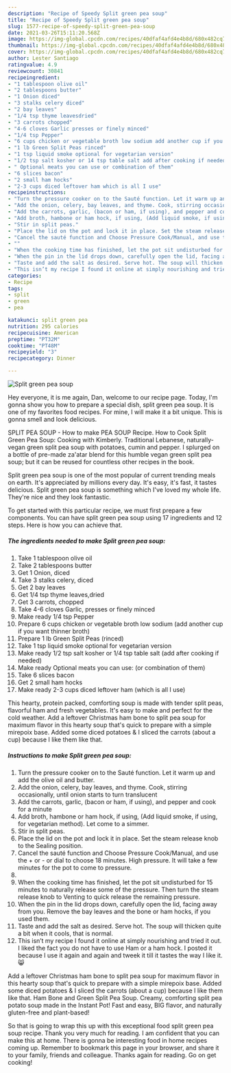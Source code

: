 ```yaml
---
description: "Recipe of Speedy Split green pea soup"
title: "Recipe of Speedy Split green pea soup"
slug: 1577-recipe-of-speedy-split-green-pea-soup
date: 2021-03-26T15:11:20.568Z
image: https://img-global.cpcdn.com/recipes/40dfaf4afd4e4b8d/680x482cq70/split-green-pea-soup-recipe-main-photo.jpg
thumbnail: https://img-global.cpcdn.com/recipes/40dfaf4afd4e4b8d/680x482cq70/split-green-pea-soup-recipe-main-photo.jpg
cover: https://img-global.cpcdn.com/recipes/40dfaf4afd4e4b8d/680x482cq70/split-green-pea-soup-recipe-main-photo.jpg
author: Lester Santiago
ratingvalue: 4.9
reviewcount: 30841
recipeingredient:
- "1 tablespoon olive oil"
- "2 tablespoons butter"
- "1 Onion diced"
- "3 stalks celery diced"
- "2 bay leaves"
- "1/4 tsp thyme leavesdried"
- "3 carrots chopped"
- "4-6 cloves Garlic presses or finely minced"
- "1/4 tsp Pepper"
- "6 cups chicken or vegetable broth low sodium add another cup if you want thinner broth"
- "1 lb Green Split Peas rinced"
- "1 tsp liquid smoke optional for vegetarian version"
- "1/2 tsp salt kosher or 14 tsp table salt add after cooking if needed"
- " Optional meats you can use or combination of them"
- "6 slices bacon"
- "2 small ham hocks"
- "2-3 cups diced leftover ham which is all I use"
recipeinstructions:
- "Turn the pressure cooker on to the Sauté function. Let it warm up and add the olive oil and butter."
- "Add the onion, celery, bay leaves, and thyme. Cook, stirring occasionally, until onion starts to turn translucent"
- "Add the carrots, garlic, (bacon or ham, if using), and pepper and cook for a minute"
- "Add broth, hambone or ham hock, if using, (Add liquid smoke, if using, for vegetarian method). Let come to a simmer."
- "Stir in split peas."
- "Place the lid on the pot and lock it in place. Set the steam release knob to the Sealing position."
- "Cancel the sauté function and Choose Pressure Cook/Manual, and use the + or - or dial to choose 18 minutes. High pressure. It will take a few minutes for the pot to come to pressure."
- ""
- "When the cooking time has finished, let the pot sit undisturbed for 15 minutes to naturally release some of the pressure. Then turn the steam release knob to Venting to quick release the remaining pressure."
- "When the pin in the lid drops down, carefully open the lid, facing away from you. Remove the bay leaves and the bone or ham hocks, if you used them."
- "Taste and add the salt as desired. Serve hot. The soup will thicken quite a bit when it cools, that is normal."
- "This isn’t my recipe I found it online at simply nourishing and tried it out. I liked the fact you do not have to use Ham or a ham hock. I posted it because I use it again and again and tweek it till it tastes the way I like it.😸"
categories:
- Recipe
tags:
- split
- green
- pea

katakunci: split green pea 
nutrition: 295 calories
recipecuisine: American
preptime: "PT32M"
cooktime: "PT48M"
recipeyield: "3"
recipecategory: Dinner

---
```



![Split green pea soup](https://img-global.cpcdn.com/recipes/40dfaf4afd4e4b8d/680x482cq70/split-green-pea-soup-recipe-main-photo.jpg)

Hey everyone, it is me again, Dan, welcome to our recipe page. Today, I'm gonna show you how to prepare a special dish, split green pea soup. It is one of my favorites food recipes. For mine, I will make it a bit unique. This is gonna smell and look delicious.

SPLIT PEA SOUP - How to make PEA SOUP Recipe. How to Cook Split Green Pea Soup: Cooking with Kimberly. Traditional Lebanese, naturally-vegan green split pea soup with potatoes, cumin and pepper. I splurged on a bottle of pre-made za&#39;atar blend for this humble vegan green split pea soup; but it can be reused for countless other recipes in the book.

Split green pea soup is one of the most popular of current trending meals on earth. It's appreciated by millions every day. It's easy, it's fast, it tastes delicious. Split green pea soup is something which I've loved my whole life. They're nice and they look fantastic.


To get started with this particular recipe, we must first prepare a few components. You can have split green pea soup using 17 ingredients and 12 steps. Here is how you can achieve that.

<!--inarticleads1-->

##### The ingredients needed to make Split green pea soup:

1. Take 1 tablespoon olive oil
1. Take 2 tablespoons butter
1. Get 1 Onion, diced
1. Take 3 stalks celery, diced
1. Get 2 bay leaves
1. Get 1/4 tsp thyme leaves,dried
1. Get 3 carrots, chopped
1. Take 4-6 cloves Garlic, presses or finely minced
1. Make ready 1/4 tsp Pepper
1. Prepare 6 cups chicken or vegetable broth low sodium (add another cup if you want thinner broth)
1. Prepare 1 lb Green Split Peas (rinced)
1. Take 1 tsp liquid smoke optional for vegetarian version
1. Make ready 1/2 tsp salt kosher or 1/4 tsp table salt (add after cooking if needed)
1. Make ready  Optional meats you can use: (or combination of them)
1. Take 6 slices bacon
1. Get 2 small ham hocks
1. Make ready 2-3 cups diced leftover ham (which is all I use)


This hearty, protein packed, comforting soup is made with tender split peas, flavorful ham and fresh vegetables. It&#39;s easy to make and perfect for the cold weather. Add a leftover Christmas ham bone to split pea soup for maximum flavor in this hearty soup that&#39;s quick to prepare with a simple mirepoix base. Added some diced potatoes &amp; I sliced the carrots (about a cup) because I like them like that. 

<!--inarticleads2-->

##### Instructions to make Split green pea soup:

1. Turn the pressure cooker on to the Sauté function. Let it warm up and add the olive oil and butter.
1. Add the onion, celery, bay leaves, and thyme. Cook, stirring occasionally, until onion starts to turn translucent
1. Add the carrots, garlic, (bacon or ham, if using), and pepper and cook for a minute
1. Add broth, hambone or ham hock, if using, (Add liquid smoke, if using, for vegetarian method). Let come to a simmer.
1. Stir in split peas.
1. Place the lid on the pot and lock it in place. Set the steam release knob to the Sealing position.
1. Cancel the sauté function and Choose Pressure Cook/Manual, and use the + or - or dial to choose 18 minutes. High pressure. It will take a few minutes for the pot to come to pressure.
1. 
1. When the cooking time has finished, let the pot sit undisturbed for 15 minutes to naturally release some of the pressure. Then turn the steam release knob to Venting to quick release the remaining pressure.
1. When the pin in the lid drops down, carefully open the lid, facing away from you. Remove the bay leaves and the bone or ham hocks, if you used them.
1. Taste and add the salt as desired. Serve hot. The soup will thicken quite a bit when it cools, that is normal.
1. This isn’t my recipe I found it online at simply nourishing and tried it out. I liked the fact you do not have to use Ham or a ham hock. I posted it because I use it again and again and tweek it till it tastes the way I like it.😸


Add a leftover Christmas ham bone to split pea soup for maximum flavor in this hearty soup that&#39;s quick to prepare with a simple mirepoix base. Added some diced potatoes &amp; I sliced the carrots (about a cup) because I like them like that. Ham Bone and Green Split Pea Soup. Creamy, comforting split pea potato soup made in the Instant Pot! Fast and easy, BIG flavor, and naturally gluten-free and plant-based! 

So that is going to wrap this up with this exceptional food split green pea soup recipe. Thank you very much for reading. I am confident that you can make this at home. There is gonna be interesting food in home recipes coming up. Remember to bookmark this page in your browser, and share it to your family, friends and colleague. Thanks again for reading. Go on get cooking!
